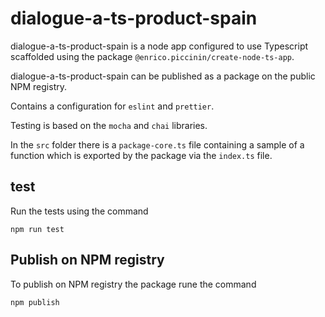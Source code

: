 # dialogue-a-ts-product-spain

dialogue-a-ts-product-spain is a node app configured to use Typescript scaffolded using the package `@enrico.piccinin/create-node-ts-app`.

dialogue-a-ts-product-spain can be published as a package on the public NPM registry.

Contains a configuration for `eslint` and `prettier`.

Testing is based on the `mocha` and `chai` libraries.

In the `src` folder there is a `package-core.ts` file containing a sample of a function which is exported by the package via the `index.ts` file.

## test

Run the tests using the command

`npm run test`

## Publish on NPM registry

To publish on NPM registry the package rune the command

`npm publish`
